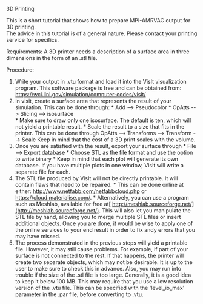   

3D Printing  



  

This is a short tutorial that shows how to prepare MPI-AMRVAC output for 3D
printing.  
The advice in this tutorial is of a general nature. Please contact your
printing service for specifics.



Requirements: A 3D printer needs a description of a surface area in three
dimensions in the form of an .stl file.  
  
Procedure:  

  1. Write your output in .vtu format and load it into the VisIt visualization program. This software package is free and can be obtained from: <https://wci.llnl.gov/simulation/computer-codes/visit/>
  2. In visit, create a surface area that represents the result of your simulation. This can be done through:
    * Add --&gt; Pseudocolor
    * OpAtts --&gt; Slicing --&gt; isosurface    
    * Make sure to draw only one isosurface. The default is ten, which will not yield a printable result.
    * Scale the result to a size that fits in the printer. This can be done through OpAtts --&gt; Transforms --&gt; Transform --&gt; Scale   Keep in mind that the cost of a 3D print scales with the volume.
  3. Once you are satisfied with the result, export your surface through
    * File --&gt; Export database
    * Choose STL as the file format and use the option to write binary
    * Keep in mind that each plot will generate its own database. If you have multiple plots in one window, VisIt will write a separate file for each.
  4. The STL file produced by VisIt will not be directly printable. It will contain flaws that need to be repaired. 
    * This can be done online at either:  <http://www.netfabb.com/netfabbcloud.php> or <https://cloud.materialise.com/>. 
    * Alternatively, you can use a program such as Meshlab, available for free at[ http://meshlab.sourceforge.net/](http://meshlab.sourceforge.net/). This will also let you  manipulate the STL file by hand, allowing you to merge multiple STL files or insert additional objects. Once you are done, it would be wise to apply one of the online services to your end result in order to fix andy errors that you may have missed.
  5. The process demonstrated in the previous steps will yield a printable file. However, it may still cause problems. For example, if part of your surface is not connected to the rest. If that happens, the printer will create two separate objects, which may not be desirable. It is up to the user to make sure to check this in advance. Also, you may run into trouble if the size of the .stl file is too large. Generally, it is a good idea to keep it below 100 MB. This may require that you use a low resolution version of the .vtu file. This can be specified with the 'level_io_max' parameter in the .par file, before converting to .vtu.

